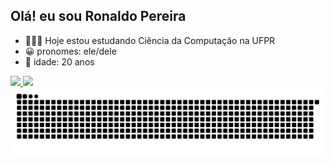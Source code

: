 ## Olá! eu sou Ronaldo Pereira

- 🧑🏽‍💻 Hoje estou estudando Ciência da Computação na UFPR
- 😀 pronomes: ele/dele
- 🎂 idade: 20 anos

<div>
  <a href="https://github.com/Eu-Mesmo-Roh">
  <img height="180em" src="https://github-readme-stats.vercel.app/api?username=Eu-Mesmo-Roh&count_private=true&show_icons=true&theme=dracula&include_all_commits=true"/>
  <img height="180em" src="https://github-readme-stats.vercel.app/api/top-langs/?username=Eu-Mesmo-Roh&layout=compact&langs_count=16&theme=dracula"/>
</div>


<img src="https://raw.githubusercontent.com/Eu-Mesmo-Roh/Eu-Mesmo-Roh/output/snake.svg" alt="Snake animation" />
